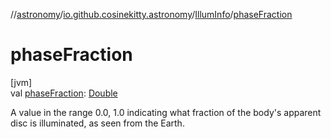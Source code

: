//[astronomy](../../../index.md)/[io.github.cosinekitty.astronomy](../index.md)/[IllumInfo](index.md)/[phaseFraction](phase-fraction.md)

# phaseFraction

[jvm]\
val [phaseFraction](phase-fraction.md): [Double](https://kotlinlang.org/api/latest/jvm/stdlib/kotlin/-double/index.html)

A value in the range 0.0, 1.0 indicating what fraction of the body's apparent disc is illuminated, as seen from the Earth.
